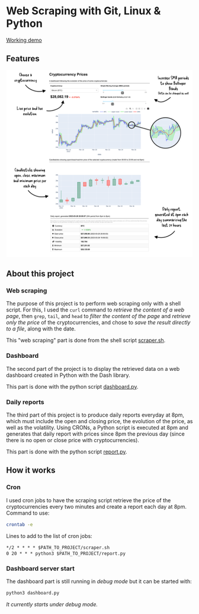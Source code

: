 
# Web Scraping with Git, Linux & Python

<a href="https://crypto.arthurcluet.dev" target="_blank">Working demo</a>

## Features

<img src="https://github.com/arthurcluet/webscraping-project/raw/master/demo.png" />

## About this project

### Web scraping

The purpose of this project is to perform web scraping only with a shell script. For this, I used the `curl` command to _retrieve the content of a web page_, then `grep`, `tail`, and `head` to _filter the content of the page_ and _retrieve only the price_ of the cryptocurrencies, and chose to _save the result directly to a file_, along with the date.

This "web scraping" part is done from the shell script [scraper.sh](https://github.com/arthurcluet/webscraping-project/blob/master/scraper.sh).

### Dashboard

The second part of the project is to display the retrieved data on a web dashboard created in Python with the Dash library.

This part is done with the python script [dashboard.py](https://github.com/arthurcluet/webscraping-project/blob/master/dashboard.py).


### Daily reports

The third part of this project is to produce daily reports everyday at 8pm, which must include the open and closing price, the evolution of the price, as well as the volatility. Using CRONs, a Python script is executed at 8pm and generates that daily report with prices since 8pm the previous day (since there is no open or close price with cryptocurrencies).

This part is done with the python script [report.py](https://github.com/arthurcluet/webscraping-project/blob/master/report.py).


## How it works

### Cron

I used cron jobs to have the scraping script retrieve the price of the cryptocurrencies every two minutes and create a report each day at 8pm. Command to use:
```bash
crontab -e
```
Lines to add to the list of cron jobs:
```
*/2 * * * * $PATH_TO_PROJECT/scraper.sh
0 20 * * * python3 $PATH_TO_PROJECT/report.py
```

### Dashboard server start

The dashboard part is still running in _debug mode_ but it can be started with:

```bash
python3 dashboard.py
```

_It currently starts under debug mode._
